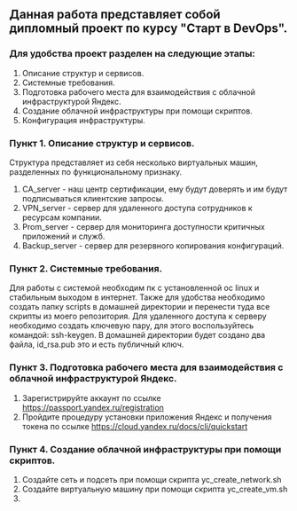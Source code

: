 ## Данная работа представляет собой дипломный проект по курсу "Старт в DevOps".

### Для удобства проект разделен на следующие этапы:

1. Описание структур и сервисов.
2. Системные требования.
3. Подготовка рабочего места для взаимодействия с облачной инфраструктурой Яндекс.
4. Создание облачной инфраструктуры при помощи скриптов.
5. Конфигурация инфраструктуры.

### Пункт 1. Описание структур и сервисов.
Структура представляет из себя несколько виртуальных машин, разделенных по функциональному признаку.
1. CA_server - наш центр сертификации, ему будут доверять и им будут подписываться клиентские запросы.
2. VPN_server - сервер для удаленного доступа сотрудников к ресурсам компании.
3. Prom_server - сервер для мониторинга доступности критичных приложений и служб.
4. Backup_server - сервер для резервного копирования конфигураций.

### Пункт 2. Системные требования.
Для работы с системой необходим пк с установленной ос linux и стабильным выходом в интернет.
Также для удобства необходимо создать папку scripts в домашней директории и перенести туда все скрипты из моего репозитория.
Для удаленного доступа к серверу необходимо создать ключевую пару, для этого воспользуйтесь командой: ssh-keygen.
В домашней директории будет создано два файла, id_rsa.pub это и есть публичный ключ.

### Пункт 3. Подготовка рабочего места для взаимодействия с облачной инфраструктурой Яндекс.

1. Зарегистрируйте аккаунт по ссылке https://passport.yandex.ru/registration
2. Пройдите процедуру установки приложения Яндекс и получения токена по ссылке https://cloud.yandex.ru/docs/cli/quickstart

### Пункт 4. Создание облачной инфраструктуры при помощи скриптов.

1. Создайте сеть и подсеть при помощи скрипта yc_create_network.sh
2. Создайте виртуальную машину при помощи скрипта yc_create_vm.sh
3. 

